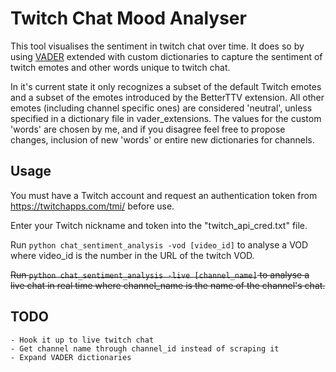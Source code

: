 # Twitch Chat Mood Analyser

This tool visualises the sentiment in twitch chat over time.
It does so by using [VADER](https://github.com/cjhutto/vaderSentiment) extended with custom dictionaries to capture the sentiment of twitch emotes and other words unique to twitch chat.

In it's current state it only recognizes a subset of the default Twitch emotes and a subset of the emotes introduced by the BetterTTV extension.
All other emotes (including channel specific ones) are considered 'neutral', unless specified in a dictionary file in vader_extensions.
The values for the custom 'words' are chosen by me, and if you disagree feel free to propose changes, inclusion of new 'words' or entire new dictionaries for channels.

## Usage

You must have a Twitch account and request an authentication token from https://twitchapps.com/tmi/ before use. 

Enter your Twitch nickname and token into the "twitch_api_cred.txt" file.

Run `python chat_sentiment_analysis -vod [video_id]` to analyse a VOD where video_id is the number in the URL of the twitch VOD.

~~Run `python chat_sentiment_analysis -live [channel_name]` to analyse a live chat in real time where channel_name is the name of the channel's chat.~~

## TODO

    - Hook it up to live twitch chat
    - Get channel name through channel_id instead of scraping it 
    - Expand VADER dictionaries
